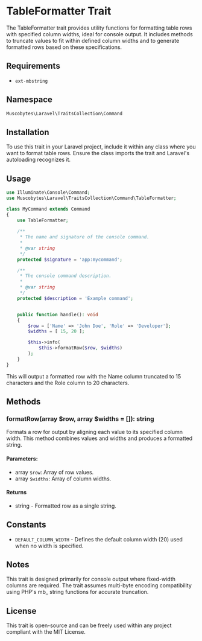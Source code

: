 # TableFormatter Trait
The TableFormatter trait provides utility functions for formatting table rows with specified column widths, ideal for
console output. It includes methods to truncate values to fit within defined column widths and to generate formatted
rows based on these specifications.

## Requirements
- `ext-mbstring`

## Namespace
```php
Muscobytes\Laravel\TraitsCollection\Command
```

## Installation
To use this trait in your Laravel project, include it within any class where you want to format table rows. Ensure the
class imports the trait and Laravel's autoloading recognizes it.

## Usage
```php
use Illuminate\Console\Command;
use Muscobytes\Laravel\TraitsCollection\Command\TableFormatter;

class MyCommand extends Command
{
    use TableFormatter;
    
    /**
     * The name and signature of the console command.
     *
     * @var string
     */
    protected $signature = 'app:mycommand';

    /**
     * The console command description.
     *
     * @var string
     */
    protected $description = 'Example command';


    public function handle(): void
    {
        $row = ['Name' => 'John Doe', 'Role' => 'Developer'];
        $widths = [ 15, 20 ];

        $this->info(
            $this->formatRow($row, $widths)
        );
    }
}
```

This will output a formatted row with the Name column truncated to 15 characters and the Role column to 20 characters.

## Methods

### formatRow(array $row, array $widths = []): string
Formats a row for output by aligning each value to its specified column width. This method combines values and widths
and produces a formatted string.

#### Parameters:
- array `$row`: Array of row values.
- array `$widths`: Array of column widths.

#### Returns
- string - Formatted row as a single string.

## Constants
- `DEFAULT_COLUMN_WIDTH` - Defines the default column width (20) used when no width is specified.

## Notes
This trait is designed primarily for console output where fixed-width columns are required.
The trait assumes multi-byte encoding compatibility using PHP's mb_ string functions for accurate truncation.

## License
This trait is open-source and can be freely used within any project compliant with the MIT License.
